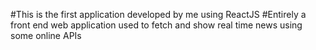 #This is the first application developed by me using ReactJS
#Entirely a front end web application used to fetch and show real time news using some online APIs